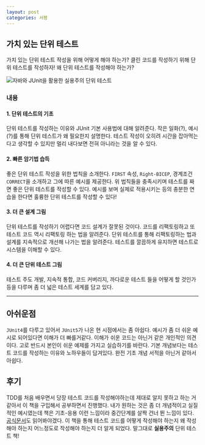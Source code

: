 ```yaml
---
layout: post
categories: 서평
---
```


## 가치 있는 단위 테스트 

가치 있는 단위 테스트 작성을 위해 어떻게 해야 하는가? 클린 코드를 작성하기 위해 단위 테스트를 작성하자! 왜 단위 테스트를 작성해야 하는가?

![자바와 JUnit을 활용한 실용주의 단위 테스트](http://image.yes24.com/goods/75189146/L)


### 내용 

#### 1. 단위 테스트의 기초

단위 테스트를 작성하는 이유와 JUnit 기본 사용법에 대해 알려준다. 작은 일화(?), 예시(?)를 통해 단위 테스트가 왜 필요한지 설명한다. 테스트 작성이 오히려 시간을 잡아먹는다고 생각할 수 있지만 멀리 내다보면 전혀 아니라는 것을 알 수 있다. 

#### 2. 빠른 암기법 습득 

좋은 단위 테스트 작성을 위한 법칙을 소개한다. `FIRST` 속성, `Right-BICEP`, 경계조건 `CORRECT`을 소개하고 그에 따른 예시를 제공한다. 위 법칙들을 충족시키며 테스트를 짜면 좋은 단위 테스트를 작성할 수 있다. 
예시를 보며 실제로 적용시키는 등의 충분한 연습을 한다면 훌륭한 단위 테스트를 작성할 수 있다!

#### 3. 더 큰 설계 그림

단위 테스트를 작성하기 어렵다면 코드 설계가 잘못된 것이다. 코드를 리팩토링하고 또 테스트 코드 역시 리팩토링 하는 법을 알려준다. 단위 테스트를 통해 리팩토링하는 법과 설계를 지속적으로 개선해 나가는 법을 알려준다. 테스트를 깔끔하게 유지하면 테스트로 시스템을 이해할 수 있다. 

#### 4. 더 큰 단위 테스트 그림

테스트 주도 개발, 지속적 통합, 코드 커버리지, 까다로운 테스트 들을 어떻게 할 것인가 등을 다루며 좀 더 넓은 테스트 세계를 담고 있다. 

<hr>

## 아쉬운점 

`JUnit4`를 다루고 있어서 `JUnit5`가 나온 현 시점에서는 좀 아쉽다. 예시가 좀 더 쉬운 예시로 되어있다면 이해가 더 빠를거같다. 이해가 쉬운 코드는 아닌거 같은 개인적인 의견이다. 고로 반드시 본인이 쉬운 예제를 가지고 실습하기를 바란다. 
기본 개념보다는 테스트 코드를 작성하는 이유와 노하우들이 담겨있다. 완전 기초 개념 서적을 아닌거 같아서 아쉽다.

## 후기 

TDD를 처음 배우면서 당장 테스트 코드를 작성해야하는데 제대로 알지 못하고 하는 거 같아서 이 책을 구입해서 공부하면서 진행했다. 내가 원하는 것은 좀 더 개념적이고 실질적인 예시였는데 책은 기초-응용 이런 느낌이라 중간단계를 살짝 건너 뛴 느낌이 있다. [공식문서](https://junit.org/junit5/docs/current/user-guide/#overview)도 읽어봐야겠다. 이 책을 통해 테스트 코드를 어떻게 작성해야 하는지 왜 작성해야 하는지 어느정도로 작성해야 하는지 더 알게 되었다. 
말그대로 **실용주의** 단위 테스트 책! 
